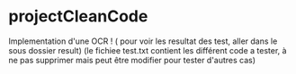 # projectCleanCode

Implementation d'une OCR !
( pour voir les resultat des test, aller dans le sous dossier result)
(le fichiee test.txt contient les différent code a tester, à ne pas supprimer mais peut être modifier pour tester d'autres cas)
